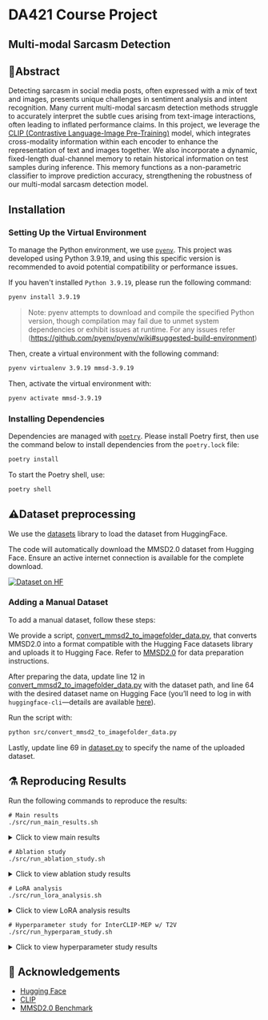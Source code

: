 # DA421 Course Project
## Multi-modal Sarcasm Detection

## 📄Abstract

Detecting sarcasm in social media posts, often expressed with a mix of text and images, presents unique challenges in sentiment analysis and intent recognition. Many current multi-modal sarcasm detection methods struggle to accurately interpret the subtle cues arising from text-image interactions, often leading to inflated performance claims. In this project, we leverage the [CLIP (Contrastive Language-Image Pre-Training)](https://arxiv.org/abs/2103.00020v1) model, which integrates cross-modality information within each encoder to enhance the representation of text and images together. We also incorporate a dynamic, fixed-length dual-channel memory to retain historical information on test samples during inference. This memory functions as a non-parametric classifier to improve prediction accuracy, strengthening the robustness of our multi-modal sarcasm detection model.


## Installation

### Setting Up the Virtual Environment

To manage the Python environment, we use [`pyenv`](https://github.com/pyenv). This project was developed using Python 3.9.19, and using this specific version is recommended to avoid potential compatibility or performance issues.

If you haven't installed `Python 3.9.19`, please run the following command:

```bash
pyenv install 3.9.19
```

> Note: pyenv attempts to download and compile the specified Python version, though compilation may fail due to unmet system dependencies or exhibit issues at runtime.
> For any issues refer (https://github.com/pyenv/pyenv/wiki#suggested-build-environment)

Then, create a virtual environment with the following command:

```bash
pyenv virtualenv 3.9.19 mmsd-3.9.19
```

Then, activate the virtual environment with:

```bash
pyenv activate mmsd-3.9.19
```

### Installing Dependencies

Dependencies are managed with [`poetry`](https://python-poetry.org/). Please install Poetry first, then use the command below to install dependencies from the `poetry.lock` file:

```bash
poetry install
```

To start the Poetry shell, use:

```bash
poetry shell
```

## ⚠️Dataset preprocessing

We use the [datasets](https://huggingface.co/docs/datasets/en/index) library to load the dataset from HuggingFace.

The code will automatically download the MMSD2.0 dataset from Hugging Face. Ensure an active internet connection is available for the complete download.

[![Dataset on HF](https://huggingface.co/datasets/huggingface/badges/resolve/main/dataset-on-hf-sm.svg)](https://huggingface.co/datasets/coderchen01/MMSD2.0/)

### Adding a Manual Dataset

To add a manual dataset, follow these steps:

We provide a script, [convert_mmsd2_to_imagefolder_data.py](./src/convert_mmsd2_to_imagefolder_data.py), that converts MMSD2.0 into a format compatible with the Hugging Face datasets library and uploads it to Hugging Face. Refer to [MMSD2.0](https://github.com/JoeYing1019/MMSD2.0?tab=readme-ov-file) for data preparation instructions.

After preparing the data, update line 12 in [convert_mmsd2_to_imagefolder_data.py](./src/convert_mmsd2_to_imagefolder_data.py) with the dataset path, and line 64 with the desired dataset name on Hugging Face (you’ll need to log in with `huggingface-cli`—details are available [here](https://huggingface.co/docs/datasets/en/upload_dataset#upload-with-python)).

Run the script with:

```bash
python src/convert_mmsd2_to_imagefolder_data.py
```

Lastly, update line 69 in [dataset.py](./src/dataset.py) to specify the name of the uploaded dataset.

## ⚗️ Reproducing Results

Run the following commands to reproduce the results:

```shell
# Main results
./src/run_main_results.sh
```

<details>
<summary>Click to view main results</summary>
<center>
<img src="./docs/main-results.png" alt="Main Results" style="width: 80%"/>
</center>
</details>

```shell
# Ablation study
./src/run_ablation_study.sh
```

<details>
<summary>Click to view ablation study results</summary>
<center>
<img src="./docs/ablation.png" alt="Ablation Study" style="width: 50%"/>
</center>
</details>

```shell
# LoRA analysis
./src/run_lora_analysis.sh
```

<details>
<summary>Click to view LoRA analysis results</summary>
<center>
<img src="./docs/lora.png" alt="LoRA Analysis" style="width: 50%"/>
</center>
</details>

```shell
# Hyperparameter study for InterCLIP-MEP w/ T2V
./src/run_hyperparam_study.sh
```

<details>
<summary>Click to view hyperparameter study results</summary>
<center>
<img src="./docs/hyperparameter.png" alt="Hyperparameter Study" style="width: 50%"/>
</center>
</details>

## 🤗 Acknowledgements

- [Hugging Face](https://huggingface.co/)
- [CLIP](https://github.com/openai/CLIP)
- [MMSD2.0 Benchmark](https://github.com/JoeYing1019/MMSD2.0?tab=readme-ov-file)